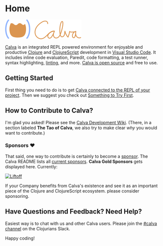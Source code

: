 # Home

![Calva Logo](https://raw.githubusercontent.com/BetterThanTomorrow/calva/dev/assets/calva-64h.png)

[Calva](https://marketplace.visualstudio.com/items?itemName=betterthantomorrow.calva) is an integrated REPL powered environment for enjoyable and productive [Clojure](https://clojure.org) and [ClojureScript](https://clojurescript.org) development in [Visual Studio Code](https://code.visualstudio.com). It includes inline code evaluation, Paredit, code formatting, a test runner, syntax highlighting, [linting](linting.md), and more. [Calva is open source](https://github.com/BetterThanTomorrow/calva) and free to use.

## Getting Started

First thing you need to do is to get [Calva connected to the REPL of your project](connect.md). Then we suggest you check out [Something to Try First](try-first.md).

## How to Contribute to Calva?

I'm glad you asked! Please see the [Calva Development Wiki](https://github.com/BetterThanTomorrow/calva/wiki). (There, in a section labeled **The Tao of Calva**, we also try to make clear *why* you would want to contribute.)

### Sponsors ♥️

That said, one way to contribute is certainly to become a [sponsor](https://github.com/sponsors/PEZ). The Calva README lists all [current sponsors](https://github.com/BetterThanTomorrow/calva#calva-sponsors-%EF%B8%8F). **Calva Gold Sponsors** gets displayed here. Currently:

<a href="https://liftoff.io" title="Scale your growth on mobile"><img src="https://liftoff.io/wp-content/themes/liftoff/images/logo-blue.png" height="45px" alt="Liftoff"/></a>

If your Company benefits from Calva's existence and see it as an important piece of the Clojure and ClojureScript ecosystem. please consider sponsoring.

## Have Questions and Feedback? Need Help?

Easiest way is to chat with us and other Calva users. Please join the [#calva channel](https://clojurians.slack.com/messages/calva) on the Clojurians Slack.

Happy coding!

